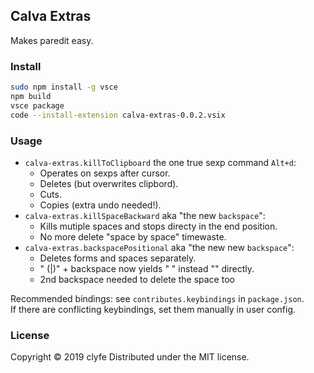 ## Calva Extras

Makes paredit easy.

### Install

```bash
sudo npm install -g vsce
npm build
vsce package
code --install-extension calva-extras-0.0.2.vsix
```

### Usage

* `calva-extras.killToClipboard` the one true sexp command `Alt+d`:
  * Operates on sexps after cursor.
  * Deletes (but overwrites clipbord).
  * Cuts.
  * Copies (extra undo needed!).
* `calva-extras.killSpaceBackward` aka "the new `backspace`":
  * Kills mutiple spaces and stops directy in the end position.
  * No more delete "space by space" timewaste.
* `calva-extras.backspacePositional` aka "the new new `backspace`":
  * Deletes forms and spaces separately.
  * " (|)" + backspace now yields " " instead "" directly.
  * 2nd backspace needed to delete the space too

Recommended bindings: see `contributes.keybindings` in `package.json`.  
If there are conflicting keybindings, set them manually in user config.

### License

Copyright © 2019 clyfe
Distributed under the MIT license.
